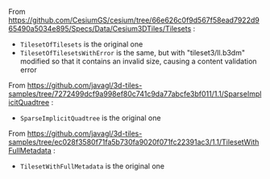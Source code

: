 From https://github.com/CesiumGS/cesium/tree/66e626c0f9d567f58ead7922d965490a5034e895/Specs/Data/Cesium3DTiles/Tilesets :

- `TilesetOfTilesets` is the original one
- `TilesetOfTilesetsWithError` is the same, but with "tileset3/ll.b3dm" modified
  so that it contains an invalid size, causing a content validation error
  
From https://github.com/javagl/3d-tiles-samples/tree/7272499dcf9a998ef80c741c9da77abcfe3bf011/1.1/SparseImplicitQuadtree :

- `SparseImplicitQuadtree` is the original one

From https://github.com/javagl/3d-tiles-samples/tree/ec028f3580f71fa5b730fa9020f071fc22391ac3/1.1/TilesetWithFullMetadata :

- `TilesetWithFullMetadata` is the original one